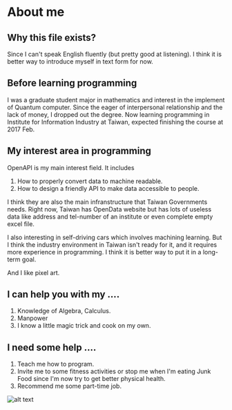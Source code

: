 # About me
## Why this file exists?
Since I can't speak English fluently (but pretty good at listening). I think it is better way to introduce myself in text form for now.

## Before learning programming
I was a graduate student major in mathematics and interest in the implement of Quantum computer. Since the eager of interpersonal relationship and the lack of money, I dropped out the degree. Now learning programming in Institute for Information Industry at Taiwan, expected finishing the course at 2017 Feb.

## My interest area in programming
OpenAPI is my main interest field. It includes

1. How to properly convert data to machine readable.
2. How to design a friendly API to make data accessible to people.

I think they are also the main infranstructure that Taiwan Governments needs. Right now, Taiwan has OpenData website but has lots of useless data like address and tel-number of an institute or even complete empty excel file.

I also interesting in self-driving cars which involves machining learning. But I think the industry environment in Taiwan isn't ready for it, and it requires more experience in programming. I think it is better way to put it in a long-term goal. 

And I like pixel art.

## I can help you with my ....
1. Knowledge of Algebra, Calculus.
2. Manpower
3. I know a little magic trick and cook on my own.

## I need some help ....
1. Teach me how to program.
2. Invite me to some fitness activities or stop me when I'm eating Junk Food since I'm now try to get better physical health.
3. Recommend me some part-time job.

![alt text](https://zusiddiqui.files.wordpress.com/2012/08/sorry.jpg)
